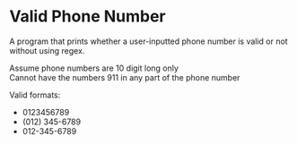# Valid Phone Number

A program that prints whether a user-inputted phone number is valid or not without using regex.

  Assume phone numbers are 10 digit long only  
  Cannot have the numbers 911 in any part of the phone number  
  
  Valid formats:  
  * 0123456789
  * (012) 345-6789
  * 012-345-6789
